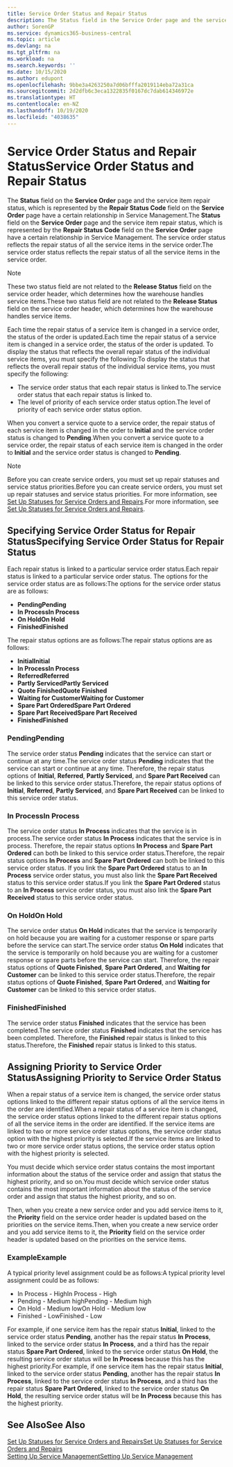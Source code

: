 ```yaml
---
title: Service Order Status and Repair Status
description: The Status field in the Service Order page and the service item repair status, which is represented by the Repair Status Code field in the Service Order page have a certain relationship in Service Management. The service order status reflects the repair status of all the service items in the service order.
author: SorenGP
ms.service: dynamics365-business-central
ms.topic: article
ms.devlang: na
ms.tgt_pltfrm: na
ms.workload: na
ms.search.keywords: ''
ms.date: 10/15/2020
ms.author: edupont
ms.openlocfilehash: 9bbe3a4263250a7d06bfffa2019114eba72a31ca
ms.sourcegitcommit: 2d2dfb6c3eca1322835f0167dc7dab614346972e
ms.translationtype: HT
ms.contentlocale: en-NZ
ms.lasthandoff: 10/19/2020
ms.locfileid: "4038635"
---
```

# <a name="service-order-status-and-repair-status"></a><span data-ttu-id="4d601-104">Service Order Status and Repair Status</span><span class="sxs-lookup"><span data-stu-id="4d601-104">Service Order Status and Repair Status</span></span>

<span data-ttu-id="4d601-105">The **Status** field on the **Service Order** page and the service item repair status, which is represented by the **Repair Status Code** field on the **Service Order** page have a certain relationship in Service Management.</span><span class="sxs-lookup"><span data-stu-id="4d601-105">The **Status** field on the **Service Order** page and the service item repair status, which is represented by the **Repair Status Code** field on the **Service Order** page have a certain relationship in Service Management.</span></span> <span data-ttu-id="4d601-106">The service order status reflects the repair status of all the service items in the service order.</span><span class="sxs-lookup"><span data-stu-id="4d601-106">The service order status reflects the repair status of all the service items in the service order.</span></span>  

> [!NOTE]  
> <span data-ttu-id="4d601-107">These two status field are not related to the **Release Status** field on the service order header, which determines how the warehouse handles service items.</span><span class="sxs-lookup"><span data-stu-id="4d601-107">These two status field are not related to the **Release Status** field on the service order header, which determines how the warehouse handles service items.</span></span>  

<span data-ttu-id="4d601-108">Each time the repair status of a service item is changed in a service order, the status of the order is updated.</span><span class="sxs-lookup"><span data-stu-id="4d601-108">Each time the repair status of a service item is changed in a service order, the status of the order is updated.</span></span> <span data-ttu-id="4d601-109">To display the status that reflects the overall repair status of the individual service items, you must specify the following:</span><span class="sxs-lookup"><span data-stu-id="4d601-109">To display the status that reflects the overall repair status of the individual service items, you must specify the following:</span></span>  

* <span data-ttu-id="4d601-110">The service order status that each repair status is linked to.</span><span class="sxs-lookup"><span data-stu-id="4d601-110">The service order status that each repair status is linked to.</span></span>  
* <span data-ttu-id="4d601-111">The level of priority of each service order status option.</span><span class="sxs-lookup"><span data-stu-id="4d601-111">The level of priority of each service order status option.</span></span>  

<span data-ttu-id="4d601-112">When you convert a service quote to a service order, the repair status of each service item is changed in the order to **Initial** and the service order status is changed to **Pending**.</span><span class="sxs-lookup"><span data-stu-id="4d601-112">When you convert a service quote to a service order, the repair status of each service item is changed in the order to **Initial** and the service order status is changed to **Pending**.</span></span>  

> [!NOTE]
> <span data-ttu-id="4d601-113">Before you can create service orders, you must set up repair statuses and service status priorities.</span><span class="sxs-lookup"><span data-stu-id="4d601-113">Before you can create service orders, you must set up repair statuses and service status priorities.</span></span> <span data-ttu-id="4d601-114">For more information, see [Set Up Statuses for Service Orders and Repairs](service-order-repair-status.md).</span><span class="sxs-lookup"><span data-stu-id="4d601-114">For more information, see [Set Up Statuses for Service Orders and Repairs](service-order-repair-status.md).</span></span>

## <a name="specifying-service-order-status-for-repair-status"></a><span data-ttu-id="4d601-115">Specifying Service Order Status for Repair Status</span><span class="sxs-lookup"><span data-stu-id="4d601-115">Specifying Service Order Status for Repair Status</span></span>

<span data-ttu-id="4d601-116">Each repair status is linked to a particular service order status.</span><span class="sxs-lookup"><span data-stu-id="4d601-116">Each repair status is linked to a particular service order status.</span></span> <span data-ttu-id="4d601-117">The options for the service order status are as follows:</span><span class="sxs-lookup"><span data-stu-id="4d601-117">The options for the service order status are as follows:</span></span>

* <span data-ttu-id="4d601-118">**Pending**</span><span class="sxs-lookup"><span data-stu-id="4d601-118">**Pending**</span></span>
* <span data-ttu-id="4d601-119">**In Process**</span><span class="sxs-lookup"><span data-stu-id="4d601-119">**In Process**</span></span>
* <span data-ttu-id="4d601-120">**On Hold**</span><span class="sxs-lookup"><span data-stu-id="4d601-120">**On Hold**</span></span>
* <span data-ttu-id="4d601-121">**Finished**</span><span class="sxs-lookup"><span data-stu-id="4d601-121">**Finished**</span></span>

<span data-ttu-id="4d601-122">The repair status options are as follows:</span><span class="sxs-lookup"><span data-stu-id="4d601-122">The repair status options are as follows:</span></span>

* <span data-ttu-id="4d601-123">**Initial**</span><span class="sxs-lookup"><span data-stu-id="4d601-123">**Initial**</span></span>
* <span data-ttu-id="4d601-124">**In Process**</span><span class="sxs-lookup"><span data-stu-id="4d601-124">**In Process**</span></span>
* <span data-ttu-id="4d601-125">**Referred**</span><span class="sxs-lookup"><span data-stu-id="4d601-125">**Referred**</span></span>
* <span data-ttu-id="4d601-126">**Partly Serviced**</span><span class="sxs-lookup"><span data-stu-id="4d601-126">**Partly Serviced**</span></span>
* <span data-ttu-id="4d601-127">**Quote Finished**</span><span class="sxs-lookup"><span data-stu-id="4d601-127">**Quote Finished**</span></span>
* <span data-ttu-id="4d601-128">**Waiting for Customer**</span><span class="sxs-lookup"><span data-stu-id="4d601-128">**Waiting for Customer**</span></span>
* <span data-ttu-id="4d601-129">**Spare Part Ordered**</span><span class="sxs-lookup"><span data-stu-id="4d601-129">**Spare Part Ordered**</span></span>
* <span data-ttu-id="4d601-130">**Spare Part Received**</span><span class="sxs-lookup"><span data-stu-id="4d601-130">**Spare Part Received**</span></span>
* <span data-ttu-id="4d601-131">**Finished**</span><span class="sxs-lookup"><span data-stu-id="4d601-131">**Finished**</span></span>  

### <a name="pending"></a><span data-ttu-id="4d601-132">Pending</span><span class="sxs-lookup"><span data-stu-id="4d601-132">Pending</span></span>

<span data-ttu-id="4d601-133">The service order status **Pending** indicates that the service can start or continue at any time.</span><span class="sxs-lookup"><span data-stu-id="4d601-133">The service order status **Pending** indicates that the service can start or continue at any time.</span></span> <span data-ttu-id="4d601-134">Therefore, the repair status options of **Initial**, **Referred**, **Partly Serviced**, and **Spare Part Received** can be linked to this service order status.</span><span class="sxs-lookup"><span data-stu-id="4d601-134">Therefore, the repair status options of **Initial**, **Referred**, **Partly Serviced**, and **Spare Part Received** can be linked to this service order status.</span></span>  

### <a name="in-process"></a><span data-ttu-id="4d601-135">In Process</span><span class="sxs-lookup"><span data-stu-id="4d601-135">In Process</span></span>

<span data-ttu-id="4d601-136">The service order status **In Process** indicates that the service is in process.</span><span class="sxs-lookup"><span data-stu-id="4d601-136">The service order status **In Process** indicates that the service is in process.</span></span> <span data-ttu-id="4d601-137">Therefore, the repair status options **In Process** and **Spare Part Ordered** can both be linked to this service order status.</span><span class="sxs-lookup"><span data-stu-id="4d601-137">Therefore, the repair status options **In Process** and **Spare Part Ordered** can both be linked to this service order status.</span></span> <span data-ttu-id="4d601-138">If you link the **Spare Part Ordered** status to an **In Process** service order status, you must also link the **Spare Part Received** status to this service order status.</span><span class="sxs-lookup"><span data-stu-id="4d601-138">If you link the **Spare Part Ordered** status to an **In Process** service order status, you must also link the **Spare Part Received** status to this service order status.</span></span>  

### <a name="on-hold"></a><span data-ttu-id="4d601-139">On Hold</span><span class="sxs-lookup"><span data-stu-id="4d601-139">On Hold</span></span>

<span data-ttu-id="4d601-140">The service order status **On Hold** indicates that the service is temporarily on hold because you are waiting for a customer response or spare parts before the service can start.</span><span class="sxs-lookup"><span data-stu-id="4d601-140">The service order status **On Hold** indicates that the service is temporarily on hold because you are waiting for a customer response or spare parts before the service can start.</span></span> <span data-ttu-id="4d601-141">Therefore, the repair status options of **Quote Finished**, **Spare Part Ordered**, and **Waiting for Customer** can be linked to this service order status.</span><span class="sxs-lookup"><span data-stu-id="4d601-141">Therefore, the repair status options of **Quote Finished**, **Spare Part Ordered**, and **Waiting for Customer** can be linked to this service order status.</span></span>  

### <a name="finished"></a><span data-ttu-id="4d601-142">Finished</span><span class="sxs-lookup"><span data-stu-id="4d601-142">Finished</span></span>

<span data-ttu-id="4d601-143">The service order status **Finished** indicates that the service has been completed.</span><span class="sxs-lookup"><span data-stu-id="4d601-143">The service order status **Finished** indicates that the service has been completed.</span></span> <span data-ttu-id="4d601-144">Therefore, the **Finished** repair status is linked to this status.</span><span class="sxs-lookup"><span data-stu-id="4d601-144">Therefore, the **Finished** repair status is linked to this status.</span></span>  

## <a name="assigning-priority-to-service-order-status"></a><span data-ttu-id="4d601-145">Assigning Priority to Service Order Status</span><span class="sxs-lookup"><span data-stu-id="4d601-145">Assigning Priority to Service Order Status</span></span>

<span data-ttu-id="4d601-146">When a repair status of a service item is changed, the service order status options linked to the different repair status options of all the service items in the order are identified.</span><span class="sxs-lookup"><span data-stu-id="4d601-146">When a repair status of a service item is changed, the service order status options linked to the different repair status options of all the service items in the order are identified.</span></span> <span data-ttu-id="4d601-147">If the service items are linked to two or more service order status options, the service order status option with the highest priority is selected.</span><span class="sxs-lookup"><span data-stu-id="4d601-147">If the service items are linked to two or more service order status options, the service order status option with the highest priority is selected.</span></span>  

<span data-ttu-id="4d601-148">You must decide which service order status contains the most important information about the status of the service order and assign that status the highest priority, and so on.</span><span class="sxs-lookup"><span data-stu-id="4d601-148">You must decide which service order status contains the most important information about the status of the service order and assign that status the highest priority, and so on.</span></span>  

<span data-ttu-id="4d601-149">Then, when you create a new service order and you add service items to it, the **Priority** field on the service order header is updated based on the priorities on the service items.</span><span class="sxs-lookup"><span data-stu-id="4d601-149">Then, when you create a new service order and you add service items to it, the **Priority** field on the service order header is updated based on the priorities on the service items.</span></span>  

### <a name="example"></a><span data-ttu-id="4d601-150">Example</span><span class="sxs-lookup"><span data-stu-id="4d601-150">Example</span></span>

<span data-ttu-id="4d601-151">A typical priority level assignment could be as follows:</span><span class="sxs-lookup"><span data-stu-id="4d601-151">A typical priority level assignment could be as follows:</span></span>  

* <span data-ttu-id="4d601-152">In Process - High</span><span class="sxs-lookup"><span data-stu-id="4d601-152">In Process - High</span></span>  
* <span data-ttu-id="4d601-153">Pending - Medium high</span><span class="sxs-lookup"><span data-stu-id="4d601-153">Pending - Medium high</span></span>  
* <span data-ttu-id="4d601-154">On Hold - Medium low</span><span class="sxs-lookup"><span data-stu-id="4d601-154">On Hold - Medium low</span></span>  
* <span data-ttu-id="4d601-155">Finished - Low</span><span class="sxs-lookup"><span data-stu-id="4d601-155">Finished - Low</span></span>  

<span data-ttu-id="4d601-156">For example, if one service item has the repair status **Initial**, linked to the service order status **Pending**, another has the repair status **In Process**, linked to the service order status **In Process**, and a third has the repair status **Spare Part Ordered**, linked to the service order status **On Hold**, the resulting service order status will be **In Process** because this has the highest priority.</span><span class="sxs-lookup"><span data-stu-id="4d601-156">For example, if one service item has the repair status **Initial**, linked to the service order status **Pending**, another has the repair status **In Process**, linked to the service order status **In Process**, and a third has the repair status **Spare Part Ordered**, linked to the service order status **On Hold**, the resulting service order status will be **In Process** because this has the highest priority.</span></span>  

## <a name="see-also"></a><span data-ttu-id="4d601-157">See Also</span><span class="sxs-lookup"><span data-stu-id="4d601-157">See Also</span></span>

[<span data-ttu-id="4d601-158">Set Up Statuses for Service Orders and Repairs</span><span class="sxs-lookup"><span data-stu-id="4d601-158">Set Up Statuses for Service Orders and Repairs</span></span>](service-order-repair-status.md)  
[<span data-ttu-id="4d601-159">Setting Up Service Management</span><span class="sxs-lookup"><span data-stu-id="4d601-159">Setting Up Service Management</span></span>](service-setup-service.md)  
